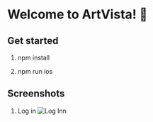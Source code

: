 # Welcome to ArtVista! 👋


## Get started
1. npm install

2. npm run ios

## Screenshots

1. Log in 
![Log Inn](../../assets/screenshots/login.png)
